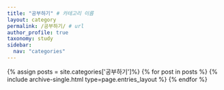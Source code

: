 ```yaml
---
title: "공부하기" # 카테고리 이름
layout: category
permalink: /공부하기/ # url
author_profile: true
taxonomy: study
sidebar:
  nav: "categories"
---
```


{% assign posts = site.categories['공부하기']%}
{% for post in posts %}
  {% include archive-single.html type=page.entries_layout %}
{% endfor %}